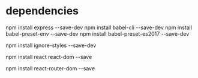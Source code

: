 

# dependencies
npm install express --save-dev
npm install babel-cli --save-dev
npm install babel-preset-env --save-dev
npm install babel-preset-es2017 --save-dev

npm install ignore-styles --save-dev

npm install react react-dom --save


npm install react-router-dom --save
